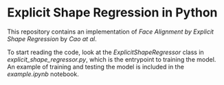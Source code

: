 # Explicit Shape Regression in Python
This repository contains an implementation of *Face Alignment by Explicit Shape Regression* by *Cao at al*.

To start reading the code, look at the *ExplicitShapeRegressor* class in *explicit_shape_regressor.py*,
which is the entrypoint to training the model. An example of training and testing the model is included in
the *example.ipynb* notebook. 
